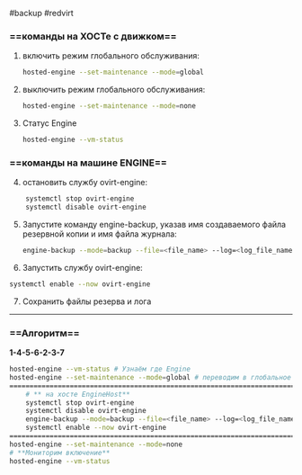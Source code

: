 #backup #redvirt

### ==команды на ХОСТе с движком==

1. включить режим глобального  обслуживания:  
	```sh
	hosted-engine --set-maintenance --mode=global
	```
 
 2. выключить режим глобального  обслуживания:  
	```sh
	hosted-engine --set-maintenance --mode=none
	```

3. Статус Engine
	```sh
	hosted-engine --vm-status
	```

### ==команды на машине ENGINE==

4. остановить службу ovirt-engine:  
```sh
	systemctl stop ovirt-engine  
	systemctl disable ovirt-engine
```

5. Запустите команду engine-backup, указав имя создаваемого файла резервной копии и имя файла журнала:  
	```sh
	engine-backup --mode=backup --file=<file_name> --log=<log_file_name>
	```

6. Запустить службу ovirt-engine: 
```sh
systemctl enable --now ovirt-engine
```

7. Сохранить файлы резерва и лога

---
### ==Алгоритм==

 **1-4-5-6-2-3-7**
 
```sh
hosted-engine --vm-status # Узнаём где Engine
hosted-engine --set-maintenance --mode=global # переводим в глобальное обслуживание, на хосте где вращается Engine
========================================================================
	# ** на хосте EngineHost**
	systemctl stop ovirt-engine  
	systemctl disable ovirt-engine
	engine-backup --mode=backup --file=<file_name> --log=<log_file_name>
	systemctl enable --now ovirt-engine
========================================================================
hosted-engine --set-maintenance --mode=none
# **Мониторим включение**
hosted-engine --vm-status
```